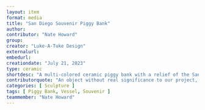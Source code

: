 ```yaml
---
layout: item
format: media
title: "San Diego Souvenir Piggy Bank"
author: 
contributor: "Nate Howard"
group:
creator: "Luke-A-Tuke Design"
externalurl:
embedurl:
creationdate: "July 21, 2023"
type: ceramic
shortdesc: "A multi-colored ceramic piggy bank with a relief of the San Diego skyline and waterfront."
contributorquote: "An object without real significance to our project, but it is cute."
categories: [ Sculpture ]
tags: [ Piggy Bank, Vessel, Souvenir ]
teammember: "Nate Howard"
---
```


